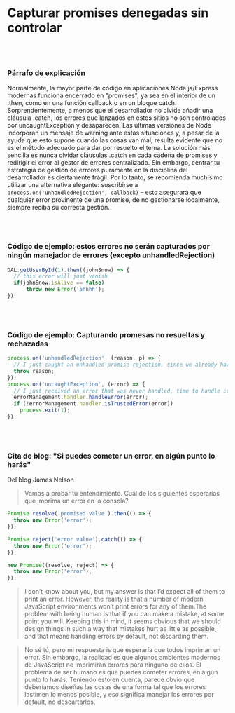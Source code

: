 # Capturar promises denegadas sin controlar

<br/><br/>

### Párrafo de explicación

Normalmente, la mayor parte de código en aplicaciones Node.js/Express modernas funciona encerrado en "promises", ya sea en el interior de un .then, como en una función callback o en un bloque catch. Sorprendentemente, a menos que el desarrollador no olvide añadir una cláusula .catch, los errores que lanzados en estos sitios no son controlados por uncaughtException y desaparecen. Las últimas versiones de Node incorporan un mensaje de warning ante estas situaciones y, a pesar de la ayuda que esto supone cuando las cosas van mal, resulta evidente que no es el método adecuado para dar por resuelto el tema. La solución más sencilla es nunca olvidar cláusulas .catch en cada cadena de promises y redirigir el error al gestor de errores centralizado. Sin embargo, centrar tu estrategia de gestión de errores puramente en la disciplina del desarrollador es ciertamente frágil. Por lo tanto, se recomienda muchísimo utilizar una alternativa elegante: suscribirse a `process.on('unhandledRejection', callback)` – esto asegurará que cualquier error provinente de una promise, de no gestionarse localmente, siempre reciba su correcta gestión.

<br/><br/>

### Código de ejemplo: estos errores no serán capturados por ningún manejador de errores (excepto unhandledRejection)

```javascript
DAL.getUserById(1).then((johnSnow) => {
  // this error will just vanish
  if(johnSnow.isAlive == false)
      throw new Error('ahhhh');
});

```

<br/><br/>

### Código de ejemplo: Capturando promesas no resueltas y rechazadas

```javascript
process.on('unhandledRejection', (reason, p) => {
  // I just caught an unhandled promise rejection, since we already have fallback handler for unhandled errors (see below), let throw and let him handle that
  throw reason;
});
process.on('uncaughtException', (error) => {
  // I just received an error that was never handled, time to handle it and then decide whether a restart is needed
  errorManagement.handler.handleError(error);
  if (!errorManagement.handler.isTrustedError(error))
    process.exit(1);
});

```

<br/><br/>

### Cita de blog: "Si puedes cometer un error, en algún punto lo harás"

Del blog James Nelson

> Vamos a probar tu entendimiento. Cuál de los siguientes esperarías que imprima un error en la consola?

```javascript
Promise.resolve('promised value').then(() => {
  throw new Error('error');
});

Promise.reject('error value').catch(() => {
  throw new Error('error');
});

new Promise((resolve, reject) => {
  throw new Error('error');
});
```

> I don’t know about you, but my answer is that I’d expect all of them to print an error. However, the reality is that a number of modern JavaScript environments won’t print errors for any of them.The problem with being human is that if you can make a mistake, at some point you will. Keeping this in mind, it seems obvious that we should design things in such a way that mistakes hurt as little as possible, and that means handling errors by default, not discarding them.

> No sé tú, pero mi respuesta is que esperaría que todos impriman un error. Sin embargo, la realidad es que algunos ambientes modernos de JavaScript no imprimirán errores para ninguno de ellos. El problema de ser humano es que puedes cometer errores, en algún punto lo harás. Teniendo esto en cuenta, parece obvio que deberíamos diseñas las cosas de una forma tal que los errores lastimen lo menos posible, y eso significa manejar los errores por default, no descartarlos.
